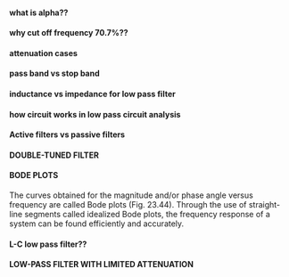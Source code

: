 #### what is alpha??

#### why cut off frequency 70.7%??

#### attenuation cases

#### pass band vs stop band


#### inductance vs impedance for low pass filter

#### how circuit works in low pass circuit analysis

#### Active filters vs passive filters

#### DOUBLE-TUNED FILTER

#### BODE PLOTS
The curves obtained for the magnitude and/or phase angle versus frequency are called Bode plots (Fig. 23.44). Through the use of straight-line segments called idealized Bode plots, the frequency response of a system can be found efficiently and accurately.


#### L-C low pass filter??

#### LOW-PASS FILTER WITH LIMITED ATTENUATION

